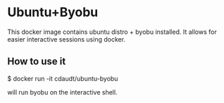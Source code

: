 # Ubuntu+Byobu
 
 This docker image contains ubuntu distro + byobu installed. It allows for easier interactive sessions using docker.
 
## How to use it
 
 $ docker run -it cdaudt/ubuntu-byobu

 will run byobu on the interactive shell.
